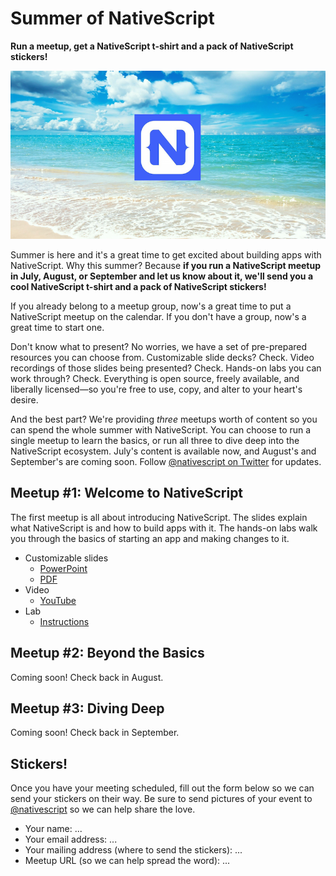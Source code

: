 # Summer of NativeScript

**Run a meetup, get a NativeScript t-shirt and a pack of NativeScript stickers!**

![](images/logo.png)

Summer is here and it's a great time to get excited about building apps with NativeScript. Why this summer? Because **if you run a NativeScript meetup in July, August, or September and let us know about it, we'll send you a cool NativeScript t-shirt and a pack of NativeScript stickers!**

If you already belong to a meetup group, now's a great time to put a NativeScript meetup on the calendar. If you don't have a group, now's a great time to start one.

Don't know what to present? No worries, we have a set of pre-prepared resources you can choose from. Customizable slide decks? Check. Video recordings of those slides being presented? Check. Hands-on labs you can work through? Check. Everything is open source, freely available, and liberally licensed—so you're free to use, copy, and alter to your heart's desire.

And the best part? We're providing *three* meetups worth of content so you can spend the whole summer with NativeScript. You can choose to run a single meetup to learn the basics, or run all three to dive deep into the NativeScript ecosystem. July's content is available now, and August's and September's are coming soon. Follow [@nativescript on Twitter](https://twitter.com/nativescript) for updates.

## Meetup #1: Welcome to NativeScript

The first meetup is all about introducing NativeScript. The slides explain what NativeScript is and how to build apps with it. The hands-on labs walk you through the basics of starting an app and making changes to it.

* Customizable slides
    * [PowerPoint](july/slides.pptx)
    * [PDF](july/slides.pdf)
* Video
    * [YouTube](https://www.youtube.com/watch?v=bFqqRRuhSEc)
* Lab
    * [Instructions](july/lab.md)

## Meetup #2: Beyond the Basics

Coming soon! Check back in August.

## Meetup #3: Diving Deep

Coming soon! Check back in September.

## Stickers!

Once you have your meeting scheduled, fill out the form below so we can send your stickers on their way. Be sure to send pictures of your event to [@nativescript](https://twitter.com/nativescript) so we can help share the love.

* Your name: ...
* Your email address: ...
* Your mailing address (where to send the stickers): ...
* Meetup URL (so we can help spread the word): ...
